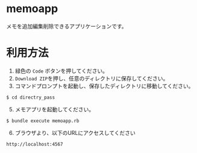 # memoapp

メモを追加編集削除できるアプリケーションです。

# 利用方法

1. 緑色の `Code` ボタンを押してください。
2. `Download ZIP`を押し、任意のディレクトリに保存してください。
3. コマンドプロンプトを起動し、保存したディレクトリに移動してください。

```
$ cd directry_pass
```
5. メモアプリを起動してください。

```
$ bundle execute memoapp.rb
```
6. ブラウザより、以下のURLにアクセスしてください

```
http://localhost:4567
```



